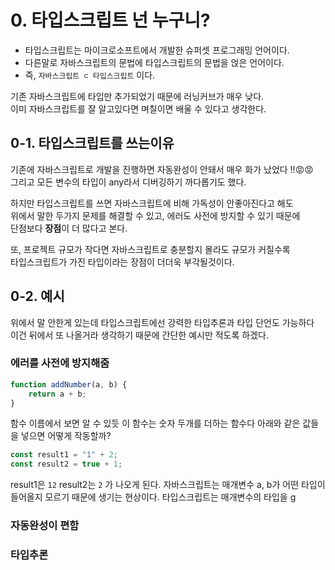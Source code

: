 # 0. 타입스크립트 넌 누구니?
- 타입스크립트는 마이크로소프트에서 개발한 슈퍼셋 프로그래밍 언어이다.
- 다른말로 자바스크립트의 문법에 타입스크립트의 문법을 얹은 언어이다.
- 즉, `자바스크립트 ⊂ 타입스크립트` 이다.

기존 자바스크립트에 타입만 추가되었기 때문에 러닝커브가 매우 낮다.  
이미 자바스크립트를 잘 알고있다면 며칠이면 배울 수 있다고 생각한다.

## 0-1. 타입스크립트를 쓰는이유
기존에 자바스크립트로 개발을 진행하면 자동완성이 안돼서 매우 화가 났었다 !!😡😡  
그리고 모든 변수의 타입이 any라서 디버깅하기 까다롭기도 했다.

하지만 타입스크립트를 쓰면 자바스크립트에 비해 가독성이 안좋아진다고 해도  
위에서 말한 두가지 문제를 해결할 수 있고, 에러도 사전에 방지할 수 있기 때문에  
단점보다 **장점**이 더 많다고 본다.

또, 프로젝트 규모가 작다면 자바스크립트로 충분할지 몰라도 규모가 커질수록   
타입스크립트가 가진 타입이라는 장점이 더더욱 부각될것이다.

## 0-2. 예시
위에서 말 안한게 있는데 타입스크립트에선 강력한 타입추론과 타입 단언도 가능하다  
이건 뒤에서 또 나올거라 생각하기 때문에 간단한 예시만 적도록 하겠다.

### 에러를 사전에 방지해줌
```javascript
function addNumber(a, b) {
    return a + b;
}
```
함수 이름에서 보면 알 수 있듯 이 함수는 숫자 두개를 더하는 함수다
아래와 같은 값들을 넣으면 어떻게 작동할까?
```javascript
const result1 = "1" + 2; 
const result2 = true + 1;
```
result1은 `12` result2는 `2` 가 나오게 된다.
자바스크립트는 매개변수 a, b가 어떤 타입이 들어올지 모르기 때문에 생기는 현상이다.
타입스크립트는 매개변수의 타입을 g
### 자동완성이 편함
### 타입추론
```typescript
```

